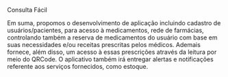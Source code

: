 Consulta Fácil   

Em suma, propomos o desenvolvimento de aplicação incluindo cadastro de usuários/pacientes, para acesso à medicamentos, 
rede de farmácias, controlando também a reserva de medicamentos do usuário com base em suas necessidades e/ou receitas 
prescritas pelos médicos. Ademais fornece, além disso, um acesso à essas prescrições através da leitura por meio do QRCode.
O aplicativo também irá entregar alertas e notificações referente aos serviços fornecidos, como estoque.

